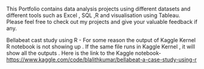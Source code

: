 This Portfolio contains data analysis projects using different datasets and different tools such as Excel , SQL ,R and visualisation using Tableau. Please feel free to check out my projects and give your valuable feedback if any.

Bellabeat cast study using R - For some reason the output of Kaggle Kernel R notebook is not showing up . If the same file runs in Kaggle Kernel , it will show all the outputs . Here is the link to the Kaggle notebook- https://www.kaggle.com/code/blalithkumar/bellabeat-a-case-study-using-r
